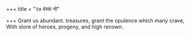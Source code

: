 +++
title = "२७ वंस्वा नो"

+++
Grant us abundant. treasures, grant the opulence which many crave,  
     With store of heroes, progeny, and high renown.